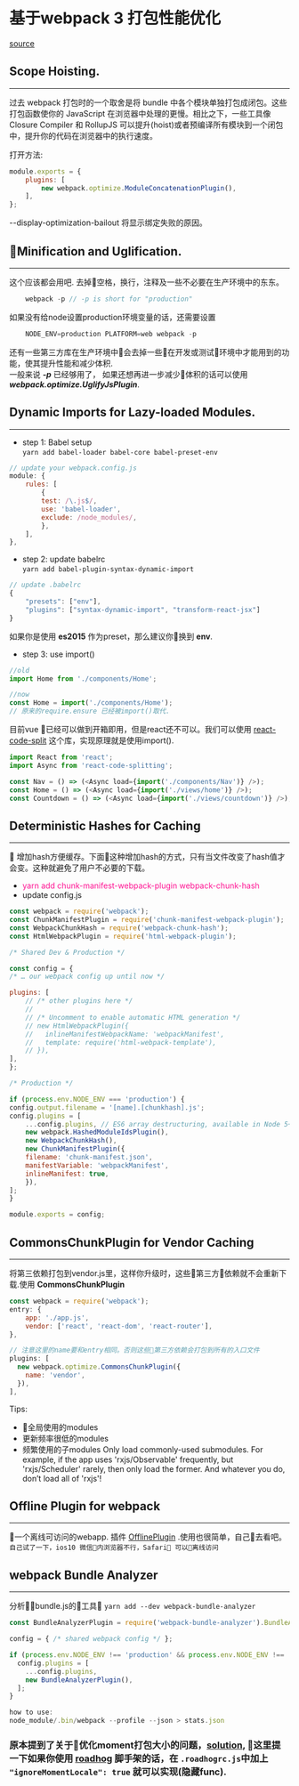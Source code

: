 # 基于webpack 3 打包性能优化

[source](https://www.codementor.io/drewpowers/high-performance-webpack-config-for-front-end-delivery-90sqic1qa#comments-90sqic1qa)

## Scope Hoisting.
---
过去 webpack 打包时的一个取舍是将 bundle 中各个模块单独打包成闭包。这些打包函数使你的 JavaScript 在浏览器中处理的更慢。相比之下，一些工具像 Closure Compiler 和 RollupJS 可以提升(hoist)或者预编译所有模块到一个闭包中，提升你的代码在浏览器中的执行速度。

打开方法: 
```javascript
module.exports = {
    plugins: [
        new webpack.optimize.ModuleConcatenationPlugin(),
    ],
};
```
--display-optimization-bailout 将显示绑定失败的原因。

## Minification and Uglification.
---

这个应该都会用吧. 去掉空格，换行，注释及一些不必要在生产环境中的东东。
```javascript
    webpack -p // -p is short for "production"
```
如果没有给node设置production环境变量的话，还需要设置
```javascript
    NODE_ENV=production PLATFORM=web webpack -p
```
还有一些第三方库在生产环境中会去掉一些在开发或测试环境中才能用到的功能，使其提升性能和减少体积.     
一般来说 ***-p*** 已经够用了， 如果还想再进一步减少体积的话可以使用 ***webpack.optimize.UglifyJsPlugin***.

## Dynamic Imports for Lazy-loaded Modules.
--- 

* step 1: Babel setup  
`yarn add babel-loader babel-core babel-preset-env`
```javascript
// update your webpack.config.js
module: {
    rules: [
        {
        test: /\.js$/,
        use: 'babel-loader',
        exclude: /node_modules/,
        },
    ],
},
```
* step 2: update babelrc       
`yarn add babel-plugin-syntax-dynamic-import`
```javascript
// update .babelrc
{
    "presets": ["env"],
    "plugins": ["syntax-dynamic-import", "transform-react-jsx"]
}
```
如果你是使用 **es2015** 作为preset，那么建议你换到 **env**.
* step 3: use import()          
```javascript
//old
import Home from './components/Home';

//now
const Home = import('./components/Home');
// 原来的require.ensure 已经被import()取代.
```
目前vue 已经可以做到开箱即用，但是react还不可以。我们可以使用 [react-code-split](https://github.com/didierfranc/react-code-splitting) 这个库，实现原理就是使用import().
```javascript
import React from 'react';
import Async from 'react-code-splitting';

const Nav = () => (<Async load={import('./components/Nav')} />);
const Home = () => (<Async load={import('./views/home')} />);
const Countdown = () => (<Async load={import('./views/countdown')} />);
```

##  Deterministic Hashes for Caching
---

增加hash方便缓存。下面这种增加hash的方式，只有当文件改变了hash值才会变。这种就避免了用户不必要的下载。      
- <font color="#FF1493">yarn add chunk-manifest-webpack-plugin webpack-chunk-hash</font>
- update config.js
```js
const webpack = require('webpack');
const ChunkManifestPlugin = require('chunk-manifest-webpack-plugin');
const WebpackChunkHash = require('webpack-chunk-hash');
const HtmlWebpackPlugin = require('html-webpack-plugin');

/* Shared Dev & Production */

const config = {
/* … our webpack config up until now */

plugins: [
    // /* other plugins here */
    // 
    // /* Uncomment to enable automatic HTML generation */
    // new HtmlWebpackPlugin({
    //   inlineManifestWebpackName: 'webpackManifest',
    //   template: require('html-webpack-template'),
    // }),
],
};

/* Production */

if (process.env.NODE_ENV === 'production') {
config.output.filename = '[name].[chunkhash].js';
config.plugins = [
    ...config.plugins, // ES6 array destructuring, available in Node 5+
    new webpack.HashedModuleIdsPlugin(),
    new WebpackChunkHash(),
    new ChunkManifestPlugin({
    filename: 'chunk-manifest.json',
    manifestVariable: 'webpackManifest',
    inlineManifest: true,
    }),
];
}

module.exports = config;
````

## CommonsChunkPlugin for Vendor Caching
---

将第三依赖打包到vendor.js里，这样你升级时，这些第三方依赖就不会重新下载.使用 **CommonsChunkPlugin**
```javascript
const webpack = require('webpack');
entry: {
    app: './app.js',
    vendor: ['react', 'react-dom', 'react-router'],
},

// 注意这里的name要和entry相同。否则这些第三方依赖会打包到所有的入口文件
plugins: [
  new webpack.optimize.CommonsChunkPlugin({
    name: 'vendor',
  }),
],
```

Tips:       
- 全局使用的modules
- 更新频率很低的modules
- 频繁使用的子modules Only load commonly-used submodules. For example, if the app uses 'rxjs/Observable' frequently, but 'rxjs/Scheduler' rarely, then only load the former. And whatever you do, don’t load all of 'rxjs'!

## Offline Plugin for webpack
---

一个离线可访问的webapp. 插件 [OfflinePlugin](https://github.com/NekR/offline-plugin) .使用也很简单，自己去看吧。`自己试了一下，ios10 微信内浏览器不行，Safari 可以离线访问`

## webpack Bundle Analyzer
---

分析bundle.js的工具🔧 
`yarn add --dev webpack-bundle-analyzer`
```javascript
const BundleAnalyzerPlugin = require('webpack-bundle-analyzer').BundleAnalyzerPlugin;

config = { /* shared webpack config */ };

if (process.env.NODE_ENV !== 'production' && process.env.NODE_ENV !== 'test') {
  config.plugins = [
    ...config.plugins,
    new BundleAnalyzerPlugin(),
  ];
}

how to use:
node_module/.bin/webpack --profile --json > stats.json
```
### 原本提到了关于优化moment打包大小的问题，[solution](https://github.com/webpack/webpack/issues/3128#issuecomment-311418452), 这里提一下如果你使用 [roadhog](https://github.com/sorrycc/roadhog) 脚手架的话，在 `.roadhogrc.js`中加上 `"ignoreMomentLocale": true` 就可以实现(隐藏func).



